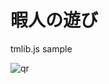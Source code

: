 暇人の遊び
================

tmlib.js sample

![qr](https://chart.googleapis.com/chart?chs=128x128&cht=qr&chl=http%3A%2F%2Fphi-jp.github.io%2Fhimajin-no-asobi%2F&chco=undefined)
